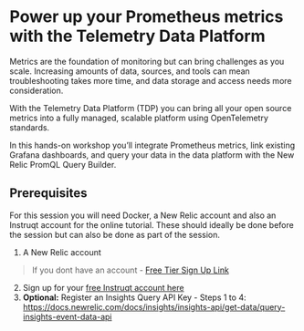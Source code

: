 # Power up your Prometheus metrics with the Telemetry Data Platform
Metrics are the foundation of monitoring but can bring challenges as you scale. Increasing amounts of data, sources, and tools can mean troubleshooting takes more time, and data storage and access needs more consideration.

With the Telemetry Data Platform (TDP) you can bring all your open source metrics into a fully managed, scalable platform using OpenTelemetry standards.

In this hands-on workshop you’ll integrate Prometheus metrics, link existing Grafana dashboards, and query your data in the data platform with the New Relic PromQL Query Builder.

## Prerequisites
For this session you will need Docker, a New Relic account and also an Instruqt account for the online tutorial.  These should ideally be done before the session but can also be done as part of the session.

1. A New Relic account
> If you dont have an account -  [Free Tier Sign Up Link](https://newrelic.com/signup)
2. Sign up for your [free Instruqt account here](https://instruqt.com/signup)
3. __Optional:__ Register an Insights Query API Key - Steps 1 to 4: https://docs.newrelic.com/docs/insights/insights-api/get-data/query-insights-event-data-api